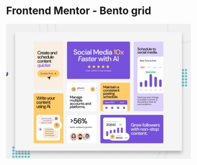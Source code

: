 # Frontend Mentor - Bento grid

![Avance de diseño para el reto de codificación de la cuadrícula Bento](./preview.jpg)
